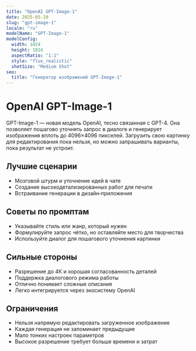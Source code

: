 ```yaml
---
title: "OpenAI GPT-Image-1"
date: 2025-05-20
slug: "gpt-image-1"
locale: "ru"
modelName: "GPT-Image-1"
modelConfig:
  width: 1024
  height: 1024
  aspectRatio: "1:1"
  style: "flux_realistic"
  shotSize: "Medium Shot"
seo:
  title: "Генератор изображений GPT-Image-1"
---
```


# OpenAI GPT-Image-1

GPT-Image-1 — новая модель OpenAI, тесно связанная с GPT-4. Она позволяет
пошагово уточнять запрос в диалоге и генерирует изображения вплоть до
4096×4096 пикселей. Загрузить свою картинку для редактирования пока нельзя, но
можно запрашивать варианты, пока результат не устроит.

## Лучшие сценарии
- Мозговой штурм и уточнение идей в чате
- Создание высокодетализированных работ для печати
- Встраивание генерации в дизайн‑приложения

## Советы по промптам
- Указывайте стиль или жанр, который нужен
- Формулируйте запрос чётко, но оставляйте место для творчества
- Используйте диалог для пошагового уточнения картинки

## Сильные стороны
- Разрешение до 4К и хорошая согласованность деталей
- Поддержка диалогового режима работы
- Отлично понимает сложные описания
- Легко интегрируется через экосистему OpenAI

## Ограничения
- Нельзя напрямую редактировать загруженное изображение
- Каждая генерация не запоминает предыдущие
- Мало тонких настроек параметров
- Высокое разрешение требует больше времени и затрат
